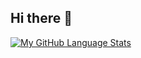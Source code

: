 ## Hi there 👋

[![My GitHub Language Stats](https://github-readme-stats.vercel.app/api/top-langs/?username=AruSahu&langs_count=5&theme=tokyonight)]()
<!--
**AruSahu/AruSahu** is a ✨ _special_ ✨ repository because its `README.md` (this file) appears on your GitHub profile.

Here are some ideas to get you started:

- 🔭 I’m currently working on ...
- 🌱 I’m currently learning ...
- 👯 I’m looking to collaborate on ...
- 🤔 I’m looking for help with ...
- 💬 Ask me about ...
- 📫 How to reach me: ...
- 😄 Pronouns: ...
- ⚡ Fun fact: ...
-->

